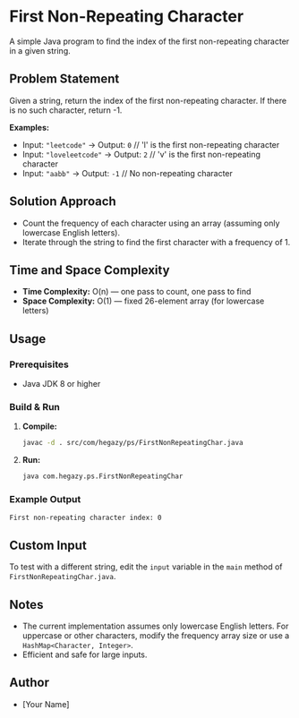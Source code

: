 # First Non-Repeating Character

A simple Java program to find the index of the first non-repeating character in a given string.

## Problem Statement
Given a string, return the index of the first non-repeating character. If there is no such character, return -1.

**Examples:**
- Input: `"leetcode"`  → Output: `0`  // 'l' is the first non-repeating character
- Input: `"loveleetcode"`  → Output: `2`  // 'v' is the first non-repeating character
- Input: `"aabb"`  → Output: `-1`  // No non-repeating character

## Solution Approach
- Count the frequency of each character using an array (assuming only lowercase English letters).
- Iterate through the string to find the first character with a frequency of 1.

## Time and Space Complexity
- **Time Complexity:** O(n) — one pass to count, one pass to find
- **Space Complexity:** O(1) — fixed 26-element array (for lowercase letters)

## Usage

### Prerequisites
- Java JDK 8 or higher

### Build & Run
1. **Compile:**
   ```bash
   javac -d . src/com/hegazy/ps/FirstNonRepeatingChar.java
   ```
2. **Run:**
   ```bash
   java com.hegazy.ps.FirstNonRepeatingChar
   ```

### Example Output
```
First non-repeating character index: 0
```

## Custom Input
To test with a different string, edit the `input` variable in the `main` method of `FirstNonRepeatingChar.java`.

## Notes
- The current implementation assumes only lowercase English letters. For uppercase or other characters, modify the frequency array size or use a `HashMap<Character, Integer>`.
- Efficient and safe for large inputs.

## Author
- [Your Name] 